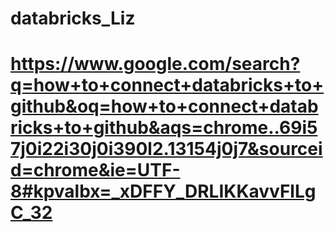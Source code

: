 # databricks_Liz

# https://www.google.com/search?q=how+to+connect+databricks+to+github&oq=how+to+connect+databricks+to+github&aqs=chrome..69i57j0i22i30j0i390l2.13154j0j7&sourceid=chrome&ie=UTF-8#kpvalbx=_xDFFY_DRLIKKavvFlLgC_32